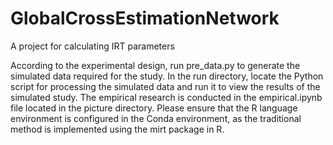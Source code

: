 # GlobalCrossEstimationNetwork
A project for calculating IRT parameters

According to the experimental design, run pre_data.py to generate the simulated data required for the study.
In the run directory, locate the Python script for processing the simulated data and run it to view the results of the simulated study.
The empirical research is conducted in the empirical.ipynb file located in the picture directory. Please ensure that the R language environment is configured in the Conda environment, as the traditional method is implemented using the mirt package in R.
